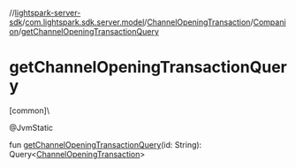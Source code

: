 //[lightspark-server-sdk](../../../../index.md)/[com.lightspark.sdk.server.model](../../index.md)/[ChannelOpeningTransaction](../index.md)/[Companion](index.md)/[getChannelOpeningTransactionQuery](get-channel-opening-transaction-query.md)

# getChannelOpeningTransactionQuery

[common]\

@JvmStatic

fun [getChannelOpeningTransactionQuery](get-channel-opening-transaction-query.md)(id: String): Query&lt;[ChannelOpeningTransaction](../index.md)&gt;
